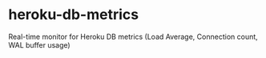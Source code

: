 # heroku-db-metrics
Real-time monitor for Heroku DB metrics (Load Average, Connection count, WAL buffer usage)
